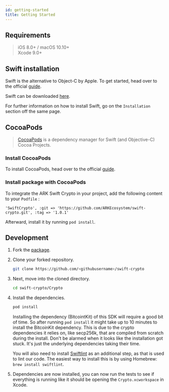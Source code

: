 ```yaml
---
id: getting-started
title: Getting Started
---
```


## Requirements
   > iOS 8.0+ / macOS 10.10+  
   Xcode 9.0+  

## Swift installation

Swift is the alternative to Object-C by Apple. To get started, head over to the official [guide](https://swift.org/getting-started/).

Swift can be downloaded [here](https://swift.org/download/#using-downloads).

For further information on how to install Swift, go on the `Installation` section off the same page.

## CocoaPods

> [CocoaPods](https://cocoapods.org) is a dependency manager for Swift (and Objective-C) Cocoa Projects.

### Install CocoaPods

To install CocoaPods, head over  to the official [guide](https://guides.cocoapods.org/using/getting-started.html).

### Install package with CocoaPods

To integrate the ARK Swift Crypto in your project, add the following content to your `Podfile` :

```pod
'SwiftCrypto', :git => 'https://github.com/ARKEcosystem/swift-crypto.git', :tag => '1.0.1'
```

Afterward, install it by running `pod install`.

## Development

1. Fork the [package](https://github.com/ARKEcosystem/swift-crypto).

2. Clone your forked repository.

   ```bash
   git clone https://github.com/<githubusername>/swift-crypto
   ```

3. Next, move into the cloned directory.

   ```bash
   cd swift-crypto/Crypto
   ```

4. Install the dependencies.

   ```bash
   pod install
   ```

   Installing the dependency (BitcointKit) of this SDK will require a good bit of time. So after running `pod install` it might take up to 10 minutes to install the BitcoinKit dependency.
   This is due to the crypto dependencies it relies on, like secp256k, that are compiled from scratch during the install.
   Don't be alarmed when it looks like the installation got stuck. It's just the underlying dependencies taking their time.

   You will also need to install [Swiftlint](https://github.com/realm/SwiftLint) as an additional step, as that is used to lint our code.
   The easiest way to install this is by using Homebrew: `brew install swiftlint`.

5. Dependencies are now installed, you can now run the tests to see if everything is running like it should be opening the `Crypto.xcworkspace` in Xcode.
